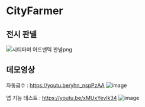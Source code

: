 # CityFarmer

## 전시 판넬
![시티파머 어드밴텍 판넬png](https://github.com/InhaCityFarmer/CityFarmer/assets/93529538/b914e58d-f711-4ab8-a46c-a66af5474ec2)


## 데모영상

자동급수 : https://youtu.be/yhn_nspPzAA ![image](https://github.com/InhaCityFarmer/CityFarmer/assets/93529538/02d97160-4547-4362-9a54-c9a27f6e50ae)

앱 기능 테스트 : https://youtu.be/xMUxYevIk34 ![image](https://github.com/InhaCityFarmer/CityFarmer/assets/93529538/7b981b7c-62d6-4858-a98d-1099abfee53a)


